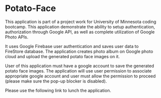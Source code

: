 # Potato-Face

This application is part of a project work for University of Minnesota coding bootcamp. This application demonstrate the ability to setup authentication, authorization through Google API, as well as complete utilization of Google Photo APIs.

It uses Google Firebase user authentication and saves user data to FireStore database. The application creates photo album on Google photo cloud and upload the generated potato face images on it. 

User of this application must have a google account to save the generated potato face images. The application will use user permission to associate appropriate google account and user must allow the permission to proceed (please make sure the pop-up blocker is disabled).


Please use the following link to lunch the application.

